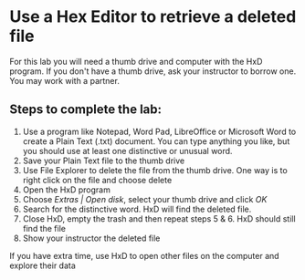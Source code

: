 # Use a Hex Editor to retrieve a deleted file
For this lab you will need a thumb drive and computer with the HxD program. If you don't have a thumb drive, ask your instructor to borrow one. You may work with a partner. 
 
Steps to complete the lab:
-------------------------
1. Use a program like Notepad, Word Pad, LibreOffice or Microsoft Word to create a Plain Text (.txt) document. You can type anything you like, but you should use at least one distinctive or unusual word.
2. Save your Plain Text file to the thumb drive
3. Use File Explorer to delete the file from the thumb drive. One way is to right click on the file and choose delete
4. Open the HxD program
5. Choose *Extras | Open disk*, select your thumb drive and click *OK*
6. Search for the distinctive word. HxD will find the deleted file.
7. Close HxD, empty the trash and then repeat steps 5 & 6. HxD should still find the file
8. Show your instructor the deleted file

If you have extra time, use HxD to open other files on the computer and explore their data
